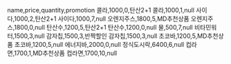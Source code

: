 name,price,quantity,promotion
콜라,1000,0,탄산2+1
콜라,1000,1,null
사이다,1000,2,탄산2+1
사이다,1000,7,null
오렌지주스,1800,5,MD추천상품
오렌지주스,1800,0,null
탄산수,1200,5,탄산2+1
탄산수,1200,0,null
물,500,7,null
비타민워터,1500,3,null
감자칩,1500,3,반짝할인
감자칩,1500,3,null
초코바,1200,5,MD추천상품
초코바,1200,5,null
에너지바,2000,0,null
정식도시락,6400,6,null
컵라면,1700,1,MD추천상품
컵라면,1700,10,null
